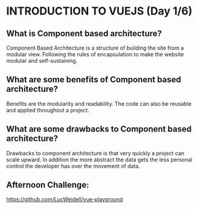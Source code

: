 # INTRODUCTION TO VUEJS (Day 1/6)

## What is Component based architecture?
Component Based Architecture is a structure of building the site from a modular view.
Following the rules of encapsulation to make the website modular and self-sustaining.

## What are some benefits of Component based architecture?
Benefits are the modularity and readability. The code can also be reusable and applied throughout
a project.

## What are some drawbacks to Component based architecture?
Drawbacks to component architecture is that very quickly a project can scale upward.
In addition the more abstract the data gets the less personal control the developer has over the movement of data.

## Afternoon Challenge:
https://github.com/LucWeidell/vue-playground